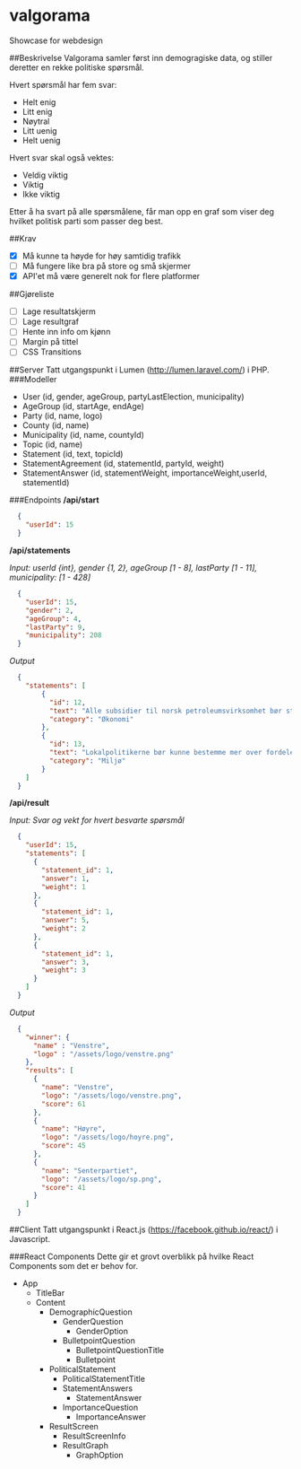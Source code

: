 # valgorama
Showcase for webdesign

##Beskrivelse
Valgorama samler først inn demogragiske data, og stiller deretter en rekke politiske spørsmål.

Hvert spørsmål har fem svar:
  - Helt enig
  - Litt enig
  - Nøytral
  - Litt uenig
  - Helt uenig

Hvert svar skal også vektes:
  - Veldig viktig
  - Viktig
  - Ikke viktig

Etter å ha svart på alle spørsmålene, får man opp en graf som viser deg hvilket politisk parti som passer deg best.

##Krav
- [x] Må kunne ta høyde for høy samtidig trafikk
- [ ] Må fungere like bra på store og små skjermer
- [x] API'et må være generelt nok for flere platformer

##Gjøreliste
- [ ] Lage resultatskjerm
- [ ] Lage resultgraf
- [ ] Hente inn info om kjønn
- [ ] Margin på tittel
- [ ] CSS Transitions

##Server
Tatt utgangspunkt i Lumen (http://lumen.laravel.com/) i PHP.
###Modeller
- User (id, gender, ageGroup, partyLastElection, municipality)
- AgeGroup (id, startAge, endAge)
- Party (id, name, logo)
- County (id, name)
- Municipality (id, name, countyId)
- Topic (id, name)
- Statement (id, text, topicId)
- StatementAgreement (id, statementId, partyId, weight)
- StatementAnswer (id, statementWeight, importanceWeight,userId, statementId)

###Endpoints
**/api/start**
```json
  {
    "userId": 15
  }
```
**/api/statements**

*Input: userId {int}, gender {1, 2}, ageGroup [1 - 8], lastParty [1 - 11], municipality: [1 - 428]*
```json 
  {
    "userId": 15,
    "gender": 2,
    "ageGroup": 4,
    "lastParty": 9,
    "municipality": 208
  }
```

*Output*
```json
  {
    "statements": [
    	{
    	  "id": 12,
    	  "text": "Alle subsidier til norsk petroleumsvirksomhet bør stoppes nå, og hele næringen bør avvikles innen 20 år.",
    	  "category": "Økonomi"
    	},
    	{
    	  "id": 13,
    	  "text": "Lokalpolitikerne bør kunne bestemme mer over fordelene for el-biler.",
    	  "category": "Miljø"
    	}
    ]
  }
```

**/api/result**

*Input: Svar og vekt for hvert besvarte spørsmål*
```json
  {
    "userId": 15,
    "statements": [
      {
        "statement_id": 1,
        "answer": 1,
        "weight": 1
      },
      {
        "statement_id": 1,
        "answer": 5,
        "weight": 2
      },
      {
        "statement_id": 1,
        "answer": 3,
        "weight": 3
      }
    ]
  }
```
*Output*
```json
  {
    "winner": {
      "name" : "Venstre",
      "logo" : "/assets/logo/venstre.png"
    },
    "results": [
      {
        "name": "Venstre",
        "logo": "/assets/logo/venstre.png",
        "score": 61
      },
      {
        "name": "Høyre",
        "logo": "/assets/logo/hoyre.png",
        "score": 45
      },
      {
        "name": "Senterpartiet",
        "logo": "/assets/logo/sp.png",
        "score": 41
      }
    ]
  }
```

##Client
Tatt utgangspunkt i React.js (https://facebook.github.io/react/) i Javascript.

###React Components
Dette gir et grovt overblikk på hvilke React Components som det er behov for.
- App
  - TitleBar
  - Content
    - DemographicQuestion
      - GenderQuestion
        - GenderOption
      - BulletpointQuestion
        - BulletpointQuestionTitle
        - Bulletpoint
    - PoliticalStatement
      - PoliticalStatementTitle
      - StatementAnswers
        - StatementAnswer
      - ImportanceQuestion
        - ImportanceAnswer
    - ResultScreen
      - ResultScreenInfo
      - ResultGraph
        - GraphOption


